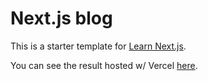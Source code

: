 # Next.js blog
This is a starter template for [Learn Next.js](https://nextjs.org/learn).   

You can see the result hosted w/ Vercel [here](https://spike-spiegel-nextjs-blog.vercel.app/).
